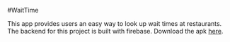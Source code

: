 #WaitTime

This app provides users an easy way to look up wait times at restaurants. The backend for this project is built with firebase. 
Download the apk [here](https://drive.google.com/open?id=0B6WNYYt1W7n4a1J0cEtXQWhaeDg).
